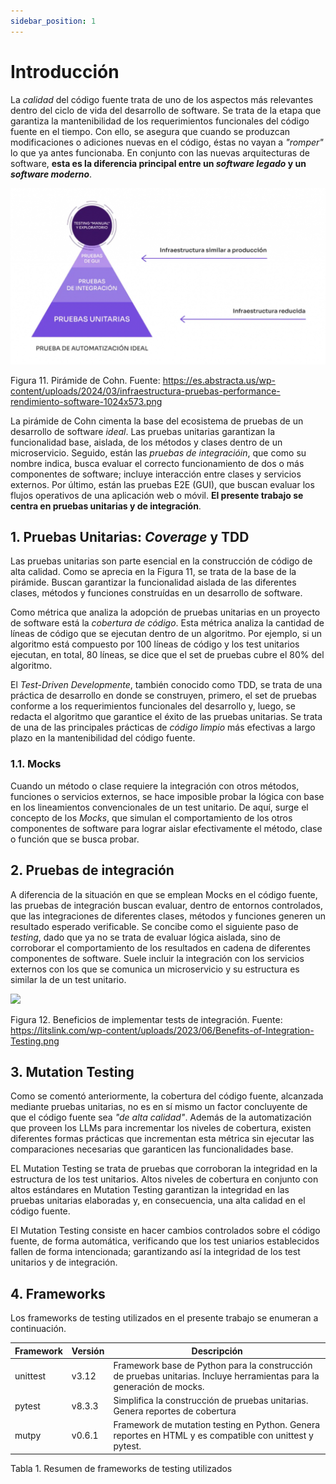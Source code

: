 ```yaml
---
sidebar_position: 1
---
```


# Introducción

La _calidad_ del código fuente trata de uno de los aspectos más relevantes dentro del ciclo de vida del desarrollo de software. Se trata de la etapa que garantiza la mantenibilidad de los requerimientos funcionales del código fuente en el tiempo. Con ello, se asegura que cuando se produzcan modificaciones o adiciones nuevas en el código, éstas no vayan a _"romper"_ lo que ya antes funcionaba. En conjunto con las nuevas arquitecturas de software, __esta es la diferencia principal entre un _software legado_ y un _software moderno___. 

![](../../../static/img/sdlc/pruebas/piramide.png)

Figura 11. Pirámide de Cohn. Fuente: https://es.abstracta.us/wp-content/uploads/2024/03/infraestructura-pruebas-performance-rendimiento-software-1024x573.png

La pirámide de Cohn cimenta la base del ecosistema de pruebas de un desarrollo de software _ideal_. Las pruebas unitarias garantizan la funcionalidad base, aislada, de los métodos y clases dentro de un microservicio. Seguido, están las _pruebas de integracióin_, que como su nombre indica, busca evaluar el correcto funcionamiento de dos o más componentes de software; incluye interacción entre clases y servicios externos. Por último, están las pruebas E2E (GUI), que buscan evaluar los flujos operativos de una aplicación web o móvil. __El presente trabajo se centra en pruebas unitarias y de integración__. 

## 1. Pruebas Unitarias: _Coverage_ y TDD

Las pruebas unitarias son parte esencial en la construcción de código de alta calidad. Como se aprecia en la Figura 11, se trata de la base de la pirámide. Buscan garantizar la funcionalidad aislada de las diferentes clases, métodos y funciones construídas en un desarrollo de software.

Como métrica que analiza la adopción de pruebas unitarias en un proyecto de software está la _cobertura de código_. Esta métrica analiza la cantidad de líneas de código que se ejecutan dentro de un algoritmo. Por ejemplo, si un algoritmo está compuesto por 100 líneas de código y los test unitarios ejecutan, en total, 80 líneas, se dice que el set de pruebas cubre el 80% del algoritmo.

El _Test-Driven Developmente_, también conocido como TDD, se trata de una práctica de desarrollo en donde se construyen, primero, el set de pruebas conforme a los requerimientos funcionales del desarrollo y, luego, se redacta el algoritmo que garantice el éxito de las pruebas unitarias. Se trata de una de las principales prácticas de _código limpio_ más efectivas a largo plazo en la mantenibilidad del código fuente.

### 1.1. Mocks

Cuando un método o clase requiere la integración con otros métodos, funciones o servicios externos, se hace imposible probar la lógica con base en los lineamientos convencionales de un test unitario. De aquí, surge el concepto de los _Mocks_, que simulan el comportamiento de los otros componentes de software para lograr aislar efectivamente el método, clase o función que se busca probar.


## 2. Pruebas de integración

A diferencia de la situación en que se emplean Mocks en el código fuente, las pruebas de integración buscan evaluar, dentro de entornos controlados, que las integraciones de diferentes clases, métodos y funciones generen un resultado esperado verificable. Se concibe como el siguiente paso de _testing_, dado que ya no se trata de evaluar lógica aislada, sino de corroborar el comportamiento de los resultados en cadena de diferentes componentes de software. Suele incluir la integración con los servicios externos con los que se comunica un microservicio y su estructura es similar la de un test unitario.


<img src="../../../img/sdlc/pruebas/integration_testing.png" width="600px" />

Figura 12. Beneficios de implementar tests de integración. Fuente: https://litslink.com/wp-content/uploads/2023/06/Benefits-of-Integration-Testing.png

## 3. Mutation Testing

Como se comentó anteriormente, la cobertura del código fuente, alcanzada mediante pruebas unitarias, no es en sí mismo un factor concluyente de que el código fuente sea _"de alta calidad"_. Además de la automatización que proveen los LLMs para incrementar los niveles de cobertura, existen diferentes formas prácticas que incrementan esta métrica sin ejecutar las comparaciones necesarias que garanticen las funcionalidades base. 

EL Mutation Testing se trata de pruebas que corroboran la integridad en la estructura de los test unitarios. Altos niveles de cobertura en conjunto con altos estándares en Mutation Testing garantizan la integridad en las pruebas unitarias elaboradas y, en consecuencia, una alta calidad en el código fuente.

El Mutation Testing consiste en hacer cambios controlados sobre el código fuente, de forma automática, verificando que los test uniarios establecidos fallen de forma intencionada; garantizando así la integridad de los test unitarios y de integración. 


## 4. Frameworks

Los frameworks de testing utilizados en el presente trabajo se enumeran a continuación.

| Framework | Versión | Descripción |
| --------- | ------- | ----------- |
| unittest  | v3.12   | Framework base de Python para la construcción de pruebas unitarias. Incluye herramientas para la generación de mocks. |
| pytest    | v8.3.3  | Simplifica la construcción de pruebas unitarias. Genera reportes de cobertura |
| mutpy     | v0.6.1  | Framework de mutation testing en Python. Genera reportes en HTML y es compatible con unittest y pytest. |


Tabla 1. Resumen de frameworks de testing utilizados